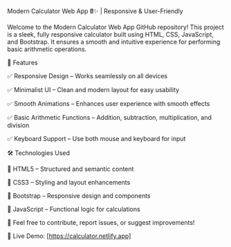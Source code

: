 Modern Calculator Web App 🖩✨ | Responsive & User-Friendly

Welcome to the Modern Calculator Web App GitHub repository! This project is a sleek, fully responsive calculator built using HTML, CSS, JavaScript, and Bootstrap. It ensures a smooth and intuitive experience for performing basic arithmetic operations.

🌟 Features

✅ Responsive Design – Works seamlessly on all devices

✅ Minimalist UI – Clean and modern layout for easy usability

✅ Smooth Animations – Enhances user experience with smooth effects

✅ Basic Arithmetic Functions – Addition, subtraction, multiplication, and division

✅ Keyboard Support – Use both mouse and keyboard for input

🛠️ Technologies Used

🔹 HTML5 – Structured and semantic content

🔹 CSS3 – Styling and layout enhancements

🔹 Bootstrap – Responsive design and components

🔹 JavaScript – Functional logic for calculations

📌 Feel free to contribute, report issues, or suggest improvements!

🔗 Live Demo: [https://calculator.netlify.app]

